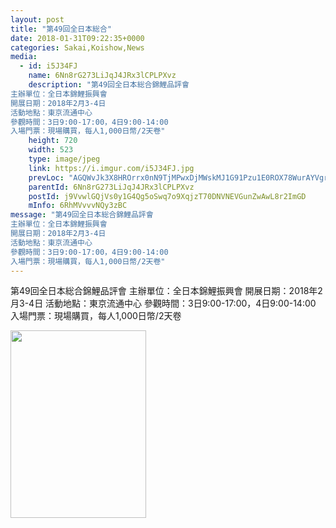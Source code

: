 ```yaml
---
layout: post
title: "第49回全日本総合" 
date: 2018-01-31T09:22:35+0000 
categories: Sakai,Koishow,News 
media:
  - id: i5J34FJ
    name: 6Nn8rG273LiJqJ4JRx3lCPLPXvz
    description: "第49回全日本総合錦鯉品評會
主辦單位：全日本錦鯉振興會
開展日期：2018年2月3-4日
活動地點：東京流通中心
參觀時間：3日9:00-17:00，4日9:00-14:00
入場門票：現場購買，每人1,000日幣/2天卷"
    height: 720
    width: 523
    type: image/jpeg
    link: https://i.imgur.com/i5J34FJ.jpg
    prevLoc: "AGQWvJk3X8HROrrx0nN9TjMPwxDjMWskMJ1G91Pzu1E0ROX78WurAYVgrBrMiLXW9E4AwgIDZk6g5PW7SyXy16ALYnc8YWv1DZX2c6KEk6vR6RUXWzYGvpZZUqWkr54A0BT30BpgXmgwCxrG1l4D4jCAjqvkZP8Gh1xB01jEOPINPP6kv97wFvYKDBBr7rHPlJgMkMP9hmxBoywjzGIDWq0lxDEkiBWALxjpvpHBLMVqnq6Qi8jjg2DL7vC5OjnBEnO5i70"
    parentId: 6Nn8rG273LiJqJ4JRx3lCPLPXvz
    postId: j9VvwlGQjVs0y1G4Qg5oSwq7o9XqjzT70DNVNEVGunZwAwL8r2ImGD
    mInfo: 6RhMVvvvNQy3zBC
message: "第49回全日本総合錦鯉品評會
主辦單位：全日本錦鯉振興會
開展日期：2018年2月3-4日
活動地點：東京流通中心
參觀時間：3日9:00-17:00，4日9:00-14:00
入場門票：現場購買，每人1,000日幣/2天卷"
---
```


第49回全日本総合錦鯉品評會
主辦單位：全日本錦鯉振興會
開展日期：2018年2月3-4日
活動地點：東京流通中心
參觀時間：3日9:00-17:00，4日9:00-14:00
入場門票：現場購買，每人1,000日幣/2天卷


<a href="https://i.imgur.com/i5J34FJ.jpg"><img src="https://i.imgur.com/i5J34FJ.jpg" height="300" width="217" /></a> 
 
